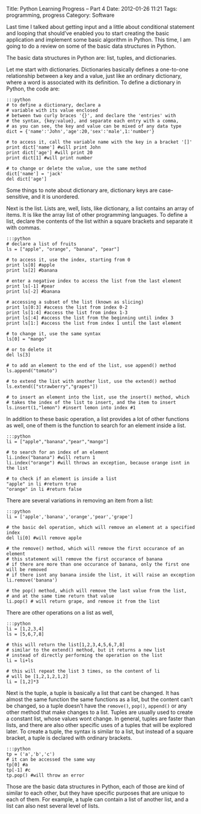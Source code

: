 Title: Python Learning Progress – Part 4
Date: 2012-01-26 11:21
Tags: programming, progress
Category: Software

Last time I talked about getting input and a little about conditional
statement and looping that should’ve enabled you to start creating the
basic application and implement some basic algorithm in Python. This
time, I am going to do a review on some of the basic data structures in
Python.

The basic data structures in Python are: list, tuples, and dictionaries.

Let me start with dictionaries. Dictionaries basically defines a
one-to-one relationship between a key and a value, just like an ordinary
dictionary, where a word is associated with its definition. To define a
dictionary in Python, the code are:

    :::python
    # to define a dictionary, declare a
    # variable with its value enclosed
    # between two curly braces '{}', and declare the 'entries' with
    # the syntax, {key:value}, and separate each entry with a comma,
    # as you can see, the key and value can be mixed of any data type
    dict = {'name':'John','age':20,'sex':'male',1:'number'}

    # to access it, call the variable name with the key in a bracket '[]'
    print dict['name'] #will print John
    print dict['age'] #will print 20
    print dict[1] #will print number

    # to change or delete the value, use the same method
    dict['name'] = 'jack'
    del dict['age']

Some things to note about dictionary are, dictionary keys are
case-sensitive, and it is unordered.

Next is the list. Lists are, well, lists, like dictionary, a list
contains an array of items. It is like the array list of other
programming languages. To define a list, declare the contents of the
list within a square brackets and separate it with commas.

    :::python
    # declare a list of fruits
    ls = ["apple", "orange", "banana", "pear"]

    # to access it, use the index, starting from 0
    print ls[0] #apple
    print ls[2] #banana

    # enter a negative index to access the list from the last element
    print ls[-1] #pear
    print ls[-2] #banana

    # accessing a subset of the list (known as slicing)
    print ls[0:3] #access the list from index 0-2
    print ls[1:4] #access the list from index 1-3
    print ls[:4] #access the list from the beginning until index 3
    print ls[1:] #access the list from index 1 until the last element

    # to change it, use the same syntax
    ls[0] = "mango"

    # or to delete it
    del ls[3]

    # to add an element to the end of the list, use append() method
    ls.append("tomato")

    # to extend the list with another list, use the extend() method
    ls.extend(["strawberry","grapes"])

    # to insert an element into the list, use the insert() method, which
    # takes the index of the list to insert, and the item to insert
    ls.insert(1,"lemon") #insert lemon into index #1

In addition to these basic operation, a list provides a lot of other
functions as well, one of them is the function to search for an element
inside a list.

    :::python
    li = ["apple","banana","pear","mango"]

    # to search for an index of an element
    li.index("banana") #will return 1
    li.index("orange") #will throws an exception, because orange isnt in the list

    # to check if an element is inside a list
    "apple" in li #return true
    "orange" in li #return false

There are several variations in removing an item from a list:

    :::python
    li = ['apple','banana','orange','pear','grape']

    # the basic del operation, which will remove an element at a specified index
    del li[0] #will remove apple

    # the remove() method, which will remove the first occurance of an element
    # this statement will remove the first occurance of banana
    # if there are more than one occurance of banana, only the first one will be removed
    # if there isnt any banana inside the list, it will raise an exception
    li.remove('banana')

    # the pop() method, which will remove the last value from the list,
    # and at the same time return that value
    li.pop() # will return grape, and remove it from the list

There are other operations on a list as well,

    :::python
    li = [1,2,3,4]
    ls = [5,6,7,8]

    # this will return the list[1,2,3,4,5,6,7,8]
    # similar to the extend() method, but it returns a new list
    # instead of directly performing the operation on the list
    li = li+ls

    # this will repeat the list 3 times, so the content of li
    # will be [1,2,1,2,1,2]
    li = [1,2]*3

Next is the tuple, a tuple is basically a list that cant be changed. It
has almost the same function the same functions as a list, but the
content can’t be changed, so a tuple doesn’t have the `remove()`, `pop()`,
`append()` or any other method that make changes to a list. Tuples are
usually used to create a constant list, whose values wont change. In
general, tuples are faster than lists, and there are also other specific
uses of a tuples that will be explored later. To create a tuple, the
syntax is similar to a list, but instead of a square bracket, a tuple is
declared with ordinary brackets.

    :::python
    tp = ('a','b','c')
    # it can be accessed the same way
    tp[0] #a
    tp[-1] #c
    tp.pop() #will throw an error

Those are the basic data structures in Python, each of those are kind of
similar to each other, but they have specific purposes that are unique
to each of them. For example, a tuple can contain a list of another
list, and a list can also nest several level of lists.
